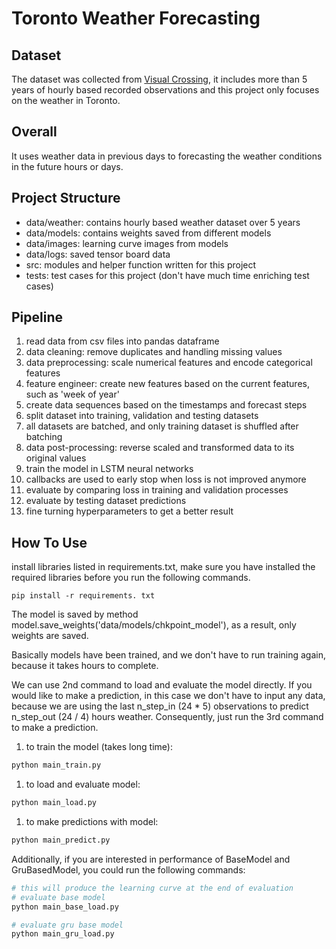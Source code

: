 # Toronto Weather Forecasting

## Dataset

The dataset was collected from [Visual Crossing](https://www.visualcrossing.com), it includes more than 5 years of hourly based recorded observations and this project only focuses on the weather in Toronto.

## Overall

It uses weather data in previous days to forecasting the weather conditions in the future hours or days.

## Project Structure

- data/weather: contains hourly based weather dataset over 5 years
- data/models: contains weights saved from different models
- data/images: learning curve images from models
- data/logs: saved tensor board data
- src: modules and helper function written for this project
- tests: test cases for this project (don't have much time enriching test cases)

## Pipeline

1. read data from csv files into pandas dataframe
2. data cleaning: remove duplicates and handling missing values
3. data preprocessing: scale numerical features and encode categorical features
4. feature engineer: create new features based on the current features, such as 'week of year'
5. create data sequences based on the timestamps and forecast steps
6. split dataset into training, validation and testing datasets
7. all datasets are batched, and only training dataset is shuffled after batching
8. data post-processing: reverse scaled and transformed data to its original values
6. train the model in LSTM neural networks
7. callbacks are used to early stop when loss is not improved anymore
7. evaluate by comparing loss in training and validation processes
8. evaluate by testing dataset predictions
9. fine turning hyperparameters to get a better result

## How To Use

install libraries listed in requirements.txt, make sure you have installed the required libraries before you run the following commands.

```shell
pip install -r requirements. txt
```

The model is saved by method model.save_weights('data/models/chkpoint_model'), as a result, only weights are saved.

Basically models have been trained, and we don't have to run training again, because it takes hours to complete.

We can use 2nd command to load and evaluate the model directly. If you would like to make a prediction, in this case we don't have to input any data, because we are using the last n_step_in (24 * 5) observations to predict n_step_out (24 / 4) hours weather. Consequently, just run the 3rd command to make a prediction.

1. to train the model (takes long time):

```sh
python main_train.py
```

1. to load and evaluate model:

```sh
python main_load.py
```

1. to make predictions with model:

```sh
python main_predict.py
```

Additionally, if you are interested in performance of BaseModel and GruBasedModel, you could run the following commands:

```sh
# this will produce the learning curve at the end of evaluation
# evaluate base model
python main_base_load.py

# evaluate gru base model
python main_gru_load.py
```